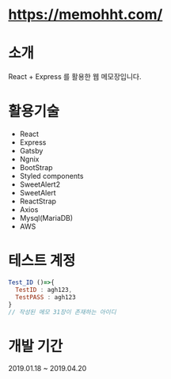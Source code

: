 # https://memohht.com/

# 소개
React + Express 를 활용한 웹 메모장입니다.

# 활용기술
* React 
* Express   
* Gatsby
* Ngnix
* BootStrap  
* Styled components   
* SweetAlert2   
* SweetAlert   
* ReactStrap   
* Axios  
* Mysql(MariaDB)  
* AWS  

# 테스트 계정
```js
Test_ID ()=>{
  TestID : agh123,
  TestPASS : agh123
}
// 작성된 메모 31장이 존재하는 아이디
```

# 개발 기간
2019.01.18 ~ 2019.04.20

